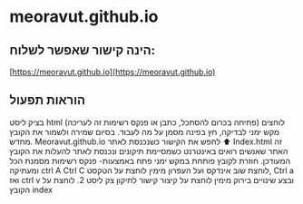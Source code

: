 # meoravut.github.io

## הינה קישור שאפשר לשלוח:
[https://meoravut.github.io](https://meoravut.github.io)


## הוראות תפעול
 בציק ליסט html (פתיחה בכרום להסתכל, כתבן או פנקס רשימות זה לעריכה) 
לוחצים מקש ימני לבדיקה, חץ בפינה מסמן על מה לעבוד.  בסיום שמירה ולשמור את הקובץ מחדש. 
Meoravut.github.io
 לחפש את הקישור כשנכנסת לאתר ⬆️
 Index.html
זה האתר שאנשים רואים באינטרנט
 כשמסיימת תיקונים ונכנסת לאתר להעלות את הקובץ המעודכן. חוזרת לקובץ פותחת במקש ימני פתח באמצעות- פנקס רשימות
מסמנת הכל ומעתיקה ctrl A
Ctrl C
לוחצת שוב אינדקס ועל העפרון מימין
לוחצת על הטקסט, Ctrl a ואז  ctrl v
ובצע שינויים בירוק מימין
 לוחצת על קיצור קישור לתיקון צק ליסט
2. לוחצת על הקובץ index
